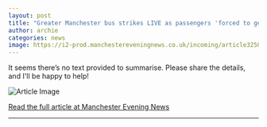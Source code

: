 ```yaml
---
layout: post
title: "Greater Manchester bus strikes LIVE as passengers 'forced to get taxis' with services cancelled in chaos - updates"
author: archie
categories: news
image: https://i2-prod.manchestereveningnews.co.uk/incoming/article32507055.ece/ALTERNATES/s1200/0_250324bus6.jpg
---
```

It seems there’s no text provided to summarise. Please share the details, and I'll be happy to help!

![Article Image](https://i2-prod.manchestereveningnews.co.uk/incoming/article32507055.ece/ALTERNATES/s1200/0_250324bus6.jpg)

[Read the full article at Manchester Evening News](https://www.manchestereveningnews.co.uk/news/greater-manchester-news/greater-manchester-bus-strikes-live-32506996)

---
